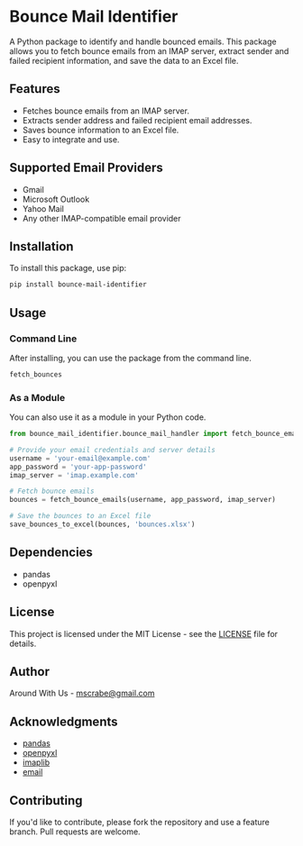 
# Bounce Mail Identifier

A Python package to identify and handle bounced emails. This package allows you to fetch bounce emails from an IMAP server, extract sender and failed recipient information, and save the data to an Excel file.

## Features

- Fetches bounce emails from an IMAP server.
- Extracts sender address and failed recipient email addresses.
- Saves bounce information to an Excel file.
- Easy to integrate and use.

## Supported Email Providers

- Gmail
- Microsoft Outlook
- Yahoo Mail
- Any other IMAP-compatible email provider


## Installation

To install this package, use pip:

```sh
pip install bounce-mail-identifier
```

## Usage

### Command Line

After installing, you can use the package from the command line.

```sh
fetch_bounces
```

### As a Module

You can also use it as a module in your Python code.

```python
from bounce_mail_identifier.bounce_mail_handler import fetch_bounce_emails, save_bounces_to_excel

# Provide your email credentials and server details
username = 'your-email@example.com'
app_password = 'your-app-password'
imap_server = 'imap.example.com'

# Fetch bounce emails
bounces = fetch_bounce_emails(username, app_password, imap_server)

# Save the bounces to an Excel file
save_bounces_to_excel(bounces, 'bounces.xlsx')
```

## Dependencies

- pandas
- openpyxl

## License

This project is licensed under the MIT License - see the [LICENSE](LICENSE) file for details.

## Author

Around With Us - [mscrabe@gmail.com](mailto:mscrabe@gmail.com)

## Acknowledgments

- [pandas](https://pandas.pydata.org/)
- [openpyxl](https://openpyxl.readthedocs.io/)
- [imaplib](https://docs.python.org/3/library/imaplib.html)
- [email](https://docs.python.org/3/library/email.html)

## Contributing

If you'd like to contribute, please fork the repository and use a feature branch. Pull requests are welcome.
